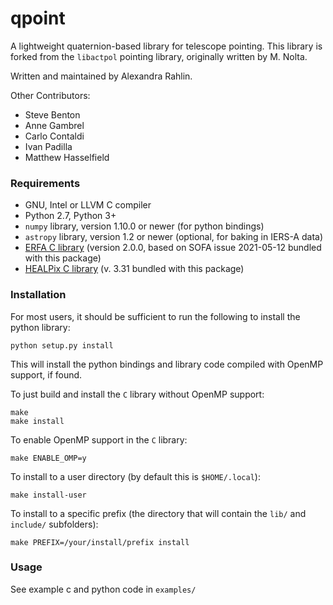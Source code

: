 # qpoint

A lightweight quaternion-based library for telescope pointing.  This library is forked from the `libactpol` pointing library, originally written by M. Nolta.

Written and maintained by Alexandra Rahlin.

Other Contributors:

* Steve Benton
* Anne Gambrel
* Carlo Contaldi
* Ivan Padilla
* Matthew Hasselfield

### Requirements

* GNU, Intel or LLVM C compiler
* Python 2.7, Python 3+
* `numpy` library, version 1.10.0 or newer (for python bindings)
* `astropy` library, version 1.2 or newer (optional, for baking in IERS-A data)
* [ERFA C library](https://github.com/liberfa/erfa) (version 2.0.0, based on SOFA issue 2021-05-12 bundled with this package)
* [HEALPix C library](http://healpix.sourceforge.net/) (v. 3.31 bundled with this package)

### Installation

For most users, it should be sufficient to run the following to install the python library:

```
python setup.py install
```

This will install the python bindings and library code compiled with OpenMP support, if found.

To just build and install the `C` library without OpenMP support:

```
make
make install
```

To enable OpenMP support in the `C` library:

```
make ENABLE_OMP=y
```

To install to a user directory (by default this is `$HOME/.local`):

```
make install-user
```

To install to a specific prefix (the directory that will contain the `lib/`
and `include/` subfolders):

```
make PREFIX=/your/install/prefix install
```

### Usage

See example c and python code in `examples/`
